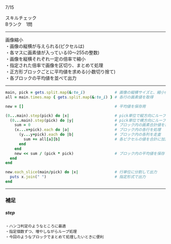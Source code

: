 7/15
  
スキルチェック  
Bランク　1問  
  
-------------------------------------------
画像縮小  
・画像の縦横が与えられる(ピクセルは)  
・各マスに画素値が入っている(0〜255の整数)  
・画像を縦横それぞれ一定の倍率で縮小  
・指定された倍率で画像を区切り、まとめて処理  
・正方形ブロックごとに平均値を求める(小数切り捨て)  
・各ブロックの平均値を並べて出力  
  
-------------------------------------------
  
```ruby
main, pick = gets.split.map(&:to_i)             # 画像の縦横サイズと、縮小倍率正方形ブロックの長さを取得
all = main.times.map { gets.split.map(&:to_i) } # 各行の画素値を取得

new = []                                        # 平均値を保存用

(0...main).step(pick) do |x|                    # pick単位で縦方向にループ
  (0...main).step(pick) do |y|                  # pick単位で横方向にループ
    sum = 0                                     # ブロック内の画素合計値を初期化
    (x...x+pick).each do |a|                    # ブロック内の各行を処理
      (y...y+pick).each do |b|                  # ブロック内の各列を走査
        sum += all[a][b]                        # 各ピクセルの値を合計に加算
      end
    end
    new << sum / (pick * pick)                  # ブロック内の平均値を保存
  end
end

new.each_slice(main/pick) do |x|                # 行単位に分割して出力
  puts x.join(" ")                              # 指定形式で出力
end
```
  
***
 
### 補足  

##### step   

```
・ハンコ判定のようなところに最適
・指定個数ずつ、増やしながらループ処理  
・今回のようなブロックでまとめて処理したいときに便利
```

